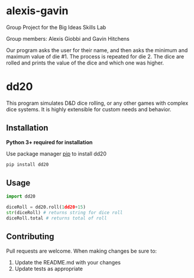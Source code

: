 # alexis-gavin

Group Project for the Big Ideas Skills Lab

Group members: Alexis Giobbi and Gavin Hitchens

Our program asks the user for their name, and then asks the 
minimum and maximum value of die #1. The process is repeated
for die 2. The dice are rolled and prints the value of the dice
and which one was higher. 


# dd20

This program simulates D&D dice rolling, or any other
games with complex dice systems. It is highly extensible
for custom needs and behavior. 

## Installation 

**Python 3+ required for installation**

Use package manager [pip](https://pip.pypa.io/en/stable/) to install dd20

```bash
pip install dd20
```

## Usage 

```python
import dd20

diceRoll = dd20.roll(1dd20+15)
str(diceRoll) # returns string for dice roll
diceRoll.total # returns total of roll
```

## Contributing 

Pull requests are welcome. When making changes be sure to:

1. Update the README.md with your changes 
2. Update tests as appropriate 

